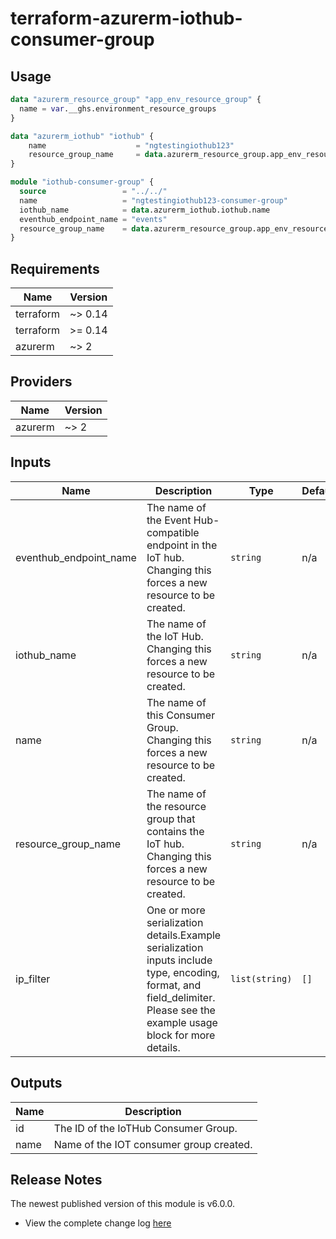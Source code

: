 # terraform-azurerm-iothub-consumer-group

## Usage
``` terraform
data "azurerm_resource_group" "app_env_resource_group" {
  name = var.__ghs.environment_resource_groups
}

data "azurerm_iothub" "iothub" {
    name                    = "ngtestingiothub123"
    resource_group_name     = data.azurerm_resource_group.app_env_resource_group.name
}

module "iothub-consumer-group" {
  source                 = "../../"
  name                   = "ngtestingiothub123-consumer-group"
  iothub_name            = data.azurerm_iothub.iothub.name
  eventhub_endpoint_name = "events"
  resource_group_name    = data.azurerm_resource_group.app_env_resource_group.name
}

```

## Requirements

| Name | Version |
|------|---------|
| terraform | ~> 0.14 |
| terraform | >= 0.14 |
| azurerm | ~> 2 |

## Providers

| Name | Version |
|------|---------|
| azurerm | ~> 2 |

## Inputs

| Name | Description | Type | Default | Required |
|------|-------------|------|---------|:--------:|
| eventhub\_endpoint\_name | The name of the Event Hub-compatible endpoint in the IoT hub. Changing this forces a new resource to be created. | `string` | n/a | yes |
| iothub\_name | The name of the IoT Hub. Changing this forces a new resource to be created. | `string` | n/a | yes |
| name | The name of this Consumer Group. Changing this forces a new resource to be created. | `string` | n/a | yes |
| resource\_group\_name | The name of the resource group that contains the IoT hub. Changing this forces a new resource to be created. | `string` | n/a | yes |
| ip\_filter | One or more serialization details.Example serialization inputs include type, encoding, format, and field\_delimiter. Please see the example usage block for more details. | `list(string)` | `[]` | no |

## Outputs

| Name | Description |
|------|-------------|
| id | The ID of the IoTHub Consumer Group. |
| name | Name of the IOT consumer group created. |

## Release Notes

The newest published version of this module is v6.0.0.

- View the complete change log [here](./changelog.md)
